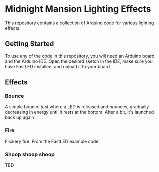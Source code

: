 # Midnight Mansion Lighting Effects
This repository contains a collection of Arduino code for various lighting effects.
## Getting Started
To use any of the code in this repository, you will need an Arduino board and the Arduino IDE. Open the desired sketch in the IDE, make sure you have FastLED installed, and upload it to your board.
## Effects
### Bounce
A simple bounce test where a LED is released and bounces, gradually decreasing in energy until it rests at the bottom. After a bit, it's launched back up again
### Fire
Flickery fire. From the FastLED example code.
### Shoop shoop shoop
TBD
